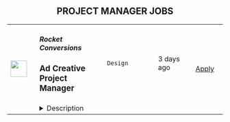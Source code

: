 <div align="center"><h2>PROJECT MANAGER JOBS</h2></div><table><tr>
                <td width="100" height="100" rowspan="2">
                    <img src="https://wwr-pro.s3.amazonaws.com/logos/0082/0762/logo.gif" width="38px" height="auto">
                </td>
                <td width="300">
                    <h5>Rocket Conversions</h5>
                    <h3> Ad Creative Project Manager</h3>
                </td>
                <td width="300">
                    <code>Design</code>
                </td>
                <td width="200">
                <text>3 days ago</text>
                </td>
                <td width="100" rowspan="2">
                <a href="https://weworkremotely.com/remote-jobs/rocket-conversions-ad-creative-project-manager" align="right" target="_blank">Apply</a>
                </td>
            </tr>
            <tr>
                <td colspan="3">
                <details><summary>Description</summary>
                <img src="https://we-work-remotely.imgix.net/logos/0082/0762/logo.gif?ixlib=rails-4.0.0&w=50&h=50&dpr=2&fit=fill&auto=compress" />

<p>
  <strong>Headquarters:</strong> Hong Kong
    <br /><strong>URL:</strong> <a href="https://rocket-conversions.com/">https://rocket-conversions.com/</a>
</p>

<div>Hey <strong>Creative People</strong>, </div><div><br></div><div>We're Rocket Conversions, a digital advertising growth team 🚀. <br><br>
</div><div><br></div><div>We help grow businesses through digital advertising, and a big part of that is through world-class ad creatives.<br><br>
</div><div><br></div><div>We're seeking an expert-level ad creative project manager with a strong work ethic to board this rocketship, manage our ad creative system, and come on a journey of personal &amp; professional growth with us.<br><br>If this seems like something you'd like to explore further, or chat with us about, <strong>submit your details in the form below</strong> and we'll get back to you within 48 hours if it looks like we'd be a good fit for each other.<br><br>
</div><h1><strong> 🙏 Thank You! 🙏</strong></h1>

<p><strong>To apply:</strong> <a href="https://weworkremotely.com/remote-jobs/rocket-conversions-ad-creative-project-manager">https://weworkremotely.com/remote-jobs/rocket-conversions-ad-creative-project-manager</a></p>

                </details>
                </td>
            </tr>,<tr>
                <td width="100" height="100" rowspan="2">
                    <img src="https://pbs.twimg.com/profile_images/1306325743580848130/mk0qvsZ9_400x400.jpg" width="38px" height="auto">
                </td>
                <td width="300">
                    <h5>Kraken</h5>
                    <h3>Senior Project Manager - Organization Design and Workforce Planning</h3>
                </td>
                <td width="300">
                    <code></code>
                </td>
                <td width="200">
                <text>0 days ago</text>
                </td>
                <td width="100" rowspan="2">
                <a href="https://jobs.lever.co/kraken/b7e9c622-03bb-4239-8ac9-da1f7e287b50" align="right" target="_blank">Apply</a>
                </td>
            </tr>
            <tr>
                <td colspan="3">
                <details><summary>Description</summary>
                <div class="section page-centered" data-qa="job-description"><div><b><span style="font-size: 18pt">Building the Internet of Money&nbsp;</span></b></div><div><br></div><div><span style="font-size: 10.5pt">Our Krakenites are a world-class team with crypto conviction, united by our desire to discover and unlock the potential of crypto and blockchain technology.</span></div><div><br></div><div><span style="font-size: 10.5pt">What makes us different? Kraken is a mission-focused company rooted in crypto values. As a Krakenite, you’ll join us on our mission to accelerate the adoption of cryptocurrency so the world can achieve financial freedom and inclusion. For over a decade, Kraken’s focus on our mission and crypto ethos has attracted many of the most talented crypto experts in the world.&nbsp;</span></div><div><br></div><div><span style="font-size: 10.5pt">Before you apply, please read the </span><a href="https://kraken-culture.notion.site/" style="font-size: 10.5pt" class="postings-link">Kraken Culture Explained</a><span style="font-size: 10.5pt"> to learn more about our internal culture, values, and mission.</span></div><div><br></div><div><span style="font-size: 10.5pt">As a fully remote company, we have Krakenites in 60+ countries who speak over 50 languages. Krakenites are industry pioneers who have a long track record of building premium products for professionals and institutions as well as newcomers to the space. Kraken is committed to industry-leading security through our products like </span><a href="https://pro.kraken.com/" style="font-size: 10.5pt" class="postings-link">Kraken Pro</a><span style="font-size: 10.5pt">, </span><a href="https://www.kraken.com/en-us/nft" style="font-size: 10.5pt" class="postings-link">Kraken NFT</a><span style="font-size: 10.5pt">, and </span><a href="https://cryptowat.ch/" style="font-size: 10.5pt" class="postings-link">Cryptowatch</a><span style="font-size: 10.5pt">, with a focus on world-class customer support and </span><a href="https://www.kraken.com/learn" style="font-size: 10.5pt" class="postings-link">crypto education</a><span style="font-size: 10.5pt"> for all.&nbsp;</span></div><div><br></div><div><span style="font-size: 10.5pt">Become a Krakenite and build the internet of money!</span></div><div><br></div><div><b style="font-size: 24px">Proof of work</b></div><div><br></div><div><b style="font-size: 18px">The Team</b></div><div><br></div><div>Our People team is called the Krakenite Experience (KX) team, and our aim is to become a world leader in People Experience. We are now hiring a Project Manager, Organizational Design and Workforce Planning to join our diverse and forward‐thinking global company.</div><div><br></div><div>You will add value to Kraken by supporting the KX team by creating and executing against a long term workforce strategy. You will build&nbsp; strong relationships with stakeholders to move projects forward. This is a great opportunity for a seasoned Project Manager who has already thrived in high‐growth organizations and who wants to get involved in an industry that is changing the world!</div></div><div class="section page-centered"><div><h3>The Opportunity</h3><ul class="posting-requirements plain-list"><ul><li>Lead complex, cross functional projects from inception to execution; working with stakeholders to understand objectives, develop requirements, create and manage project schedules, identify risks, and communicate clearly with stakeholders across the organization&nbsp;</li><li>In partnership with stakeholders, develop workforce planning models, financial planning and analysis, stakeholder communication, and manage vendor resources</li><li>Partner with the executive sponsors to communicate program goals, objectives, and outcomes</li><li>Establish and ensure appropriate governance functions across projects</li><li>Develop and maintain required program documentation and collateral</li><li>Oversee the execution of program projects, their progress compared with the plan and production of agreed deliverables</li><li>Additional duties and responsibilities as assigned&nbsp;</li></ul></ul></div></div><div class="section page-centered"><div><h3>Skills you should HODL</h3><ul class="posting-requirements plain-list"><ul><li>5+ years of experience in program management and workforce development</li><li>Exceptional leadership skills with the ability to develop and communicate the program objectives, inspire and motivate, and maintain alignment with the business strategy</li><li>Outstanding verbal and written communication skills, including the ability to explain the program goals and objectives to the business</li></ul></ul></div></div><div class="section page-centered"><div><h3>Nice to haves</h3><ul class="posting-requirements plain-list"><ul><li>Previous experience working in HR</li></ul></ul></div></div><!--[2022-11-28] [GOLD-2535] Remove payTransparencyV1 when feature flag is fully removed--><div class="section page-centered" data-qa="closing-description"><div><b style="font-size: 11pt">#UK #US #EU&nbsp;#LI-Remote</b></div><div><br></div><div><span style="font-size: 10.5pt">Kraken is powered by people from around the world and we celebrate all Krakenites for their diverse talents, backgrounds, contributions and unique perspectives. We hire strictly based on merit, meaning we seek out the candidates with the right abilities, knowledge, and skills considered the most suitable for the job. We encourage you to apply for roles where you don't fully meet the listed requirements, especially if you're passionate or knowledgable about crypto!</span></div><div><br></div><div><span style="font-size: 10.5pt">As an equal opportunity employer, we don’t tolerate discrimination or harassment of any kind. Whether that’s based on race, ethnicity, age, gender identity, citizenship, religion, sexual orientation, disability, pregnancy, veteran status or any other protected characteristic as outlined by federal, state or local laws.&nbsp;</span></div><div><br></div><div><b><span style="font-size: 13.5pt">Stay in the know</span></b></div><div><br></div><div><a href="https://twitter.com/krakenfx" style="font-size: 10.5pt" class="postings-link">Follow us on Twitter</a></div><div><a href="https://blog.kraken.com/#:~:text=Enter%20your%20email%20address" style="font-size: 10.5pt" class="postings-link">Learn on the Kraken Blog</a></div><div><a href="https://www.linkedin.com/company/kraken-exchange/" style="font-size: 10.5pt" class="postings-link">Connect on LinkedIn</a></div></div><div class="section page-centered last-section-apply" data-qa="btn-apply-bottom"><a class="postings-btn template-btn-submit hex-color" data-qa="show-page-apply" href="https://jobs.lever.co/kraken/b7e9c622-03bb-4239-8ac9-da1f7e287b50/apply">Apply for this job</a></div>
                </details>
                </td>
            </tr>,<tr>
                <td width="100" height="100" rowspan="2">
                    <img src="https://pbs.twimg.com/profile_images/2738508979/760be3edebfa0195e36fb3dba07297c1_400x400.png" width="38px" height="auto">
                </td>
                <td width="300">
                    <h5>10up</h5>
                    <h3>Senior Digital Project Manager</h3>
                </td>
                <td width="300">
                    <code></code>
                </td>
                <td width="200">
                <text>0 days ago</text>
                </td>
                <td width="100" rowspan="2">
                <a href="https://jobs.lever.co/10up-2/36ed2249-4b91-43f3-9604-9de62e3b558b" align="right" target="_blank">Apply</a>
                </td>
            </tr>
            <tr>
                <td colspan="3">
                <details><summary>Description</summary>
                <div class="section page-centered" data-qa="job-description"><div><b style="font-size: 18px">Location: Remote - Anywhere </b>(Open to applicants located anywhere around the globe.)</div><div><br></div><div>A Senior Project Manager at 10up is not just a task manager, but a strategic contributor to every project, and the driver for successful client delivery. Join a team of collaborative, cross-discipline professionals who have been pushing the boundaries of enterprise-level projects for over 12 years.</div><div><br></div><div>You’ll have ownership and input on a combination of innovative, challenging projects and ongoing support engagements—we believe in balanced and diverse workloads through dedicated resource management. We have a supportive Client Delivery structure, with established PM processes, while still allowing for autonomy.</div><div><br></div><div>As a leading digital agency, 10up’s client roster spans from innovative startups and impactful non-profits, to some of the biggest names in the industry, such as ESPN, Google, The New York Times Co., and The Nobel Prize Committee.&nbsp;</div><div><br></div><div>As a 10upper, you have options for flexible and alternative work schedules. Intentionally remote since day one, spanning six continents and 38+ countries, 10up fully embraces the benefits of distributed work.</div><div><br></div></div><div class="section page-centered"><div><h3>What you will do: </h3><ul class="posting-requirements plain-list"><ul><li>Act as the day-to-day Project Manager for 4 - 7 active projects; exhibiting senior-level ownership over all project scopes/plans, client meetings, written status updates, demos, risk management and iterative scope / expectation management.&nbsp;</li><li>Consistently track and analyze project progress and budget burn, and work with group and project leadership to escalate concerns and/or risks, and mitigate appropriately.</li><li>Ensure superior quality deliverables by collaboratively engaging cross-discipline leadership, and enforcing rigorous QA processes and standards to provide end to end delivery and client satisfaction.</li><li>Lead discovery engagements (onsite and remotely) that expertly define cross-discipline project requirements and that demonstrate an expert understanding of underlying client business goals and objectives.</li><li>Consistently identify strategic opportunities to engage with the 10up Account Management Team and collaborate towards building strong, long-term client relationships.</li></ul></ul></div></div><div class="section page-centered"><div><h3>About you: </h3><ul class="posting-requirements plain-list"><ul><li>You have experience delivering full scope CMS-based web projects for enterprise clients, ideally in an agency environment, and preferably with a practical understanding of the WordPress platform.</li><li>You can describe tangible examples of deescalating project risks by working with members of your team and leadership to develop collaborative solutions.</li><li>Your roles and responsibilities have been primarily client facing. You are often the main point of contact for client requests, escalations, comprehensive updates, and senior-level consultation.</li><li>You have a proven track record of deescalating project risks by working with members of your team and leadership to develop collaborative solutions.</li><li>You are an effective leader of cross-discipline project teams - across account strategy, experience design, engineering, QA and support - and are able to keep the team motivated and on task to deliver the best project outcomes.</li><li>You have excellent verbal and written English communication skills, both internally and externally.</li></ul></ul></div></div><div class="section page-centered"><div><h3>Benefits of interest:</h3><ul class="posting-requirements plain-list"><ul><li>Mentorship from a dedicated Team Lead and Director of Client Delivery.</li><li>Multiple paid time off programs, including accrued PTO, parental leave, bereavement leave, and company holidays – including an all-company break from Christmas Eve to New Years Day.</li><li>Health, dental, and life insurance programs (available for United States team members).</li><li>Retirement contribution programs (currently available in the U.S. and U.K.).</li><li>$3,000 USD accrued annually in professional development budget for you to spend on conferences, training, or to buy back time for programs like independent study.</li><li>Flexible and alternate schedule programs - including options for 4-day work week (Monday-Thursday) configurations.</li><li>Global Company summits – opportunities to meet, socialize and learn with fellow 10uppers in person at remarkable destinations.&nbsp;</li><li>An end-of-year all-hands bonus program, along with smaller opportunities for recognition throughout the year.</li></ul></ul></div></div><!--[2022-11-28] [GOLD-2535] Remove payTransparencyV1 when feature flag is fully removed--><div class="section page-centered" data-qa="salary-range"><div>$60,000 - $120,000 a year</div><small><div>The expected annual salary range for this position is between $60,000 and $120,000 USD. Compensation is determined based on a variety of factors including relevant experience, other job related qualifications/skills, geographic location, and business needs.</div></small></div><div class="section page-centered" data-qa="closing-description"><div><b style="font-size: 18px">Join our team!&nbsp;</b></div><div><br></div><div>If you are passionate about 10up's mission and think you have what it takes to be successful in this role even if you don't check all the boxes, please apply. We'd appreciate the opportunity to personally review your application. Everyone gets a response.</div><div><br></div><div>Read more about <a href="https://drive.google.com/file/d/1nQ9yWRqfDAdrriYRnBNzYo7w59auYxMe/view" class="postings-link">What to Expect </a>through our Recruiting process.</div><div><br></div><div>We don't want you to miss any communication from us! To ensure you receive updates on your application, please add jobs@10up.com to your contacts list! #LI-Remote</div></div><div class="section page-centered last-section-apply" data-qa="btn-apply-bottom"><a class="postings-btn template-btn-submit hex-color" data-qa="show-page-apply" href="https://jobs.lever.co/10up-2/36ed2249-4b91-43f3-9604-9de62e3b558b/apply">Apply for this job</a></div>
                </details>
                </td>
            </tr></table>
